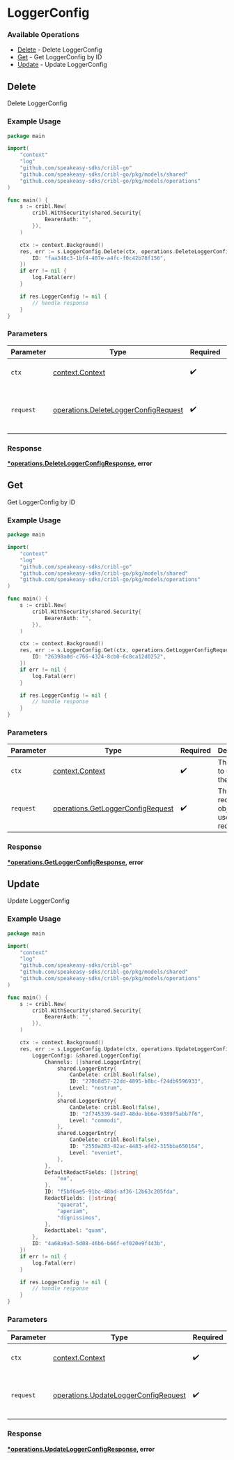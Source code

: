 # LoggerConfig

### Available Operations

* [Delete](#delete) - Delete LoggerConfig
* [Get](#get) - Get LoggerConfig by ID
* [Update](#update) - Update LoggerConfig

## Delete

Delete LoggerConfig

### Example Usage

```go
package main

import(
	"context"
	"log"
	"github.com/speakeasy-sdks/cribl-go"
	"github.com/speakeasy-sdks/cribl-go/pkg/models/shared"
	"github.com/speakeasy-sdks/cribl-go/pkg/models/operations"
)

func main() {
    s := cribl.New(
        cribl.WithSecurity(shared.Security{
            BearerAuth: "",
        }),
    )

    ctx := context.Background()
    res, err := s.LoggerConfig.Delete(ctx, operations.DeleteLoggerConfigRequest{
        ID: "faa348c3-1bf4-407e-a4fc-f0c42b78f156",
    })
    if err != nil {
        log.Fatal(err)
    }

    if res.LoggerConfig != nil {
        // handle response
    }
}
```

### Parameters

| Parameter                                                                                    | Type                                                                                         | Required                                                                                     | Description                                                                                  |
| -------------------------------------------------------------------------------------------- | -------------------------------------------------------------------------------------------- | -------------------------------------------------------------------------------------------- | -------------------------------------------------------------------------------------------- |
| `ctx`                                                                                        | [context.Context](https://pkg.go.dev/context#Context)                                        | :heavy_check_mark:                                                                           | The context to use for the request.                                                          |
| `request`                                                                                    | [operations.DeleteLoggerConfigRequest](../../models/operations/deleteloggerconfigrequest.md) | :heavy_check_mark:                                                                           | The request object to use for the request.                                                   |


### Response

**[*operations.DeleteLoggerConfigResponse](../../models/operations/deleteloggerconfigresponse.md), error**


## Get

Get LoggerConfig by ID

### Example Usage

```go
package main

import(
	"context"
	"log"
	"github.com/speakeasy-sdks/cribl-go"
	"github.com/speakeasy-sdks/cribl-go/pkg/models/shared"
	"github.com/speakeasy-sdks/cribl-go/pkg/models/operations"
)

func main() {
    s := cribl.New(
        cribl.WithSecurity(shared.Security{
            BearerAuth: "",
        }),
    )

    ctx := context.Background()
    res, err := s.LoggerConfig.Get(ctx, operations.GetLoggerConfigRequest{
        ID: "26398a0d-c766-4324-8cb0-6c8ca12d0252",
    })
    if err != nil {
        log.Fatal(err)
    }

    if res.LoggerConfig != nil {
        // handle response
    }
}
```

### Parameters

| Parameter                                                                              | Type                                                                                   | Required                                                                               | Description                                                                            |
| -------------------------------------------------------------------------------------- | -------------------------------------------------------------------------------------- | -------------------------------------------------------------------------------------- | -------------------------------------------------------------------------------------- |
| `ctx`                                                                                  | [context.Context](https://pkg.go.dev/context#Context)                                  | :heavy_check_mark:                                                                     | The context to use for the request.                                                    |
| `request`                                                                              | [operations.GetLoggerConfigRequest](../../models/operations/getloggerconfigrequest.md) | :heavy_check_mark:                                                                     | The request object to use for the request.                                             |


### Response

**[*operations.GetLoggerConfigResponse](../../models/operations/getloggerconfigresponse.md), error**


## Update

Update LoggerConfig

### Example Usage

```go
package main

import(
	"context"
	"log"
	"github.com/speakeasy-sdks/cribl-go"
	"github.com/speakeasy-sdks/cribl-go/pkg/models/shared"
	"github.com/speakeasy-sdks/cribl-go/pkg/models/operations"
)

func main() {
    s := cribl.New(
        cribl.WithSecurity(shared.Security{
            BearerAuth: "",
        }),
    )

    ctx := context.Background()
    res, err := s.LoggerConfig.Update(ctx, operations.UpdateLoggerConfigRequest{
        LoggerConfig: &shared.LoggerConfig{
            Channels: []shared.LoggerEntry{
                shared.LoggerEntry{
                    CanDelete: cribl.Bool(false),
                    ID: "270b8d57-22dd-4895-b8bc-f24db9596933",
                    Level: "nostrum",
                },
                shared.LoggerEntry{
                    CanDelete: cribl.Bool(false),
                    ID: "2f745339-94d7-48de-bb6e-9389f5abb7f6",
                    Level: "commodi",
                },
                shared.LoggerEntry{
                    CanDelete: cribl.Bool(false),
                    ID: "2550a283-82ac-4483-afd2-315bba650164",
                    Level: "eveniet",
                },
            },
            DefaultRedactFields: []string{
                "ea",
            },
            ID: "f5bf6ae5-91bc-48bd-af36-12b63c205fda",
            RedactFields: []string{
                "quaerat",
                "aperiam",
                "dignissimos",
            },
            RedactLabel: "quam",
        },
        ID: "4a68a9a3-5d08-46b6-b66f-ef020e9f443b",
    })
    if err != nil {
        log.Fatal(err)
    }

    if res.LoggerConfig != nil {
        // handle response
    }
}
```

### Parameters

| Parameter                                                                                    | Type                                                                                         | Required                                                                                     | Description                                                                                  |
| -------------------------------------------------------------------------------------------- | -------------------------------------------------------------------------------------------- | -------------------------------------------------------------------------------------------- | -------------------------------------------------------------------------------------------- |
| `ctx`                                                                                        | [context.Context](https://pkg.go.dev/context#Context)                                        | :heavy_check_mark:                                                                           | The context to use for the request.                                                          |
| `request`                                                                                    | [operations.UpdateLoggerConfigRequest](../../models/operations/updateloggerconfigrequest.md) | :heavy_check_mark:                                                                           | The request object to use for the request.                                                   |


### Response

**[*operations.UpdateLoggerConfigResponse](../../models/operations/updateloggerconfigresponse.md), error**

